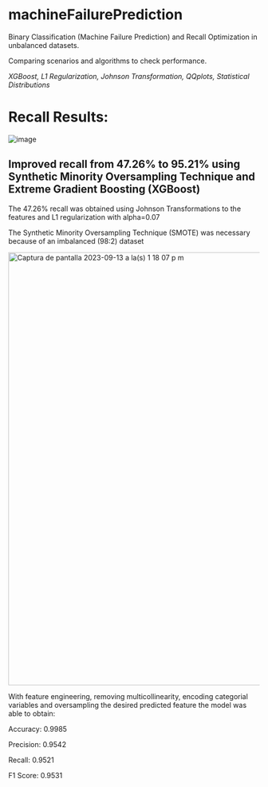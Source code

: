 # machineFailurePrediction
Binary Classification (Machine Failure Prediction) and Recall Optimization in unbalanced datasets. 

Comparing scenarios and algorithms to check performance.

_XGBoost, L1 Regularization, Johnson Transformation, QQplots, Statistical Distributions_

# Recall Results: 

![image](https://github.com/santtiospina/machineFailurePrediction/assets/75998236/e0afdba3-7cb6-43f6-aecc-a55d57f12324)

## Improved recall from 47.26% to 95.21% using Synthetic Minority Oversampling Technique and Extreme Gradient Boosting (XGBoost)

The 47.26% recall was obtained using Johnson Transformations to the features and L1 regularization with alpha=0.07 

The Synthetic Minority Oversampling Technique (SMOTE) was necessary because of an imbalanced (98:2) dataset

<img width="867" alt="Captura de pantalla 2023-09-13 a la(s) 1 18 07 p m" src="https://github.com/santtiospina/machineFailurePrediction/assets/75998236/f3fcec8e-3738-4366-b8d9-afdb0dfaff72">


With feature engineering, removing multicollinearity, encoding categorial variables and oversampling the desired predicted feature the model was able to obtain:

Accuracy: 0.9985

Precision: 0.9542

Recall: 0.9521

F1 Score: 0.9531
